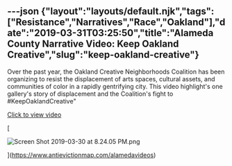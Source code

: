 ---json
{"layout":"layouts/default.njk","tags":["Resistance","Narratives","Race","Oakland"],"date":"2019-03-31T03:25:50","title":"Alameda County Narrative Video: Keep Oakland Creative","slug":"keep-oakland-creative"}
---

Over the past year, the Oakland Creative Neighborhoods Coalition has been organizing to resist the displacement of arts spaces, cultural assets, and communities of color in a rapidly gentrifying city. This video highlight's one gallery's story of displacement and the Coalition's fight to #KeepOaklandCreative"

[Click to view video](https://www.antievictionmap.com/alamedavideos)

[

![Screen Shot 2019-03-30 at 8.24.05 PM.png](https://images.squarespace-cdn.com/content/v1/52b7d7a6e4b0b3e376ac8ea2/1554002702072-T40UHG6MXA74IVYZJ6G6/ke17ZwdGBToddI8pDm48kAX51vphTMt0I_QGWCHn9wxZw-zPPgdn4jUwVcJE1ZvWQUxwkmyExglNqGp0IvTJZamWLI2zvYWH8K3-s_4yszcp2ryTI0HqTOaaUohrI8PIipn2OckyAW52kyrNL-olrF5DllfOy0VgRwTw41pmq58/Screen+Shot+2019-03-30+at+8.24.05+PM.png)

](https://www.antievictionmap.com/alamedavideos)